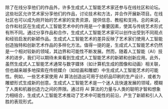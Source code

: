 除了在线分享他们的作品外，许多生成式人工智能艺术家还参与在线社区和论坛。这些社区允许艺术家分享他们的作品，讨论技术和方法，并合作开展新项目。在线社区也可以成为刚开始的艺术家的宝贵资源，提供信息、教程和支持。总的来说，合作和社区在生成式人工智能艺术中的作用是一个重要因素，使其与传统艺术形式有所不同。通过分享作品和合作，生成式人工智能艺术家可以创作出受到不同观点和经验启发的新颖作品。生成式人工智能艺术的差异反映了艺术家们使用人工智能创造独特和创新艺术作品的多样化方法。值得一提的是，生成式人工智能艺术仍然是一个相对较新的领域，其边界和可能性不断发展。然而，随着人工智能（AI）技术的进步，我们可以期待未来看到生成式人工智能艺术的新颖和创新应用。此外，虽然生成式人工智能艺术通常与数字媒体（如计算机生成的图像和动画）相关联，但也越来越多地探索在传统媒介（如绘画和雕塑）中生成式人工智能艺术的可能性。例如，一些艺术家使用 AI 算法创造出可用于纺织品印刷的生产设计，或者为雕塑形式生成新的创意。生成式人工智能艺术是一个迷人且快速发展的领域，模糊了人类和机器创造力之间的界限。通过将 AI 算法的力量与人类的聪明才智和想象力相结合，生成式人工智能艺术推动了艺术中可能性的前沿，产生了新颖和引人入胜的表现形式。
